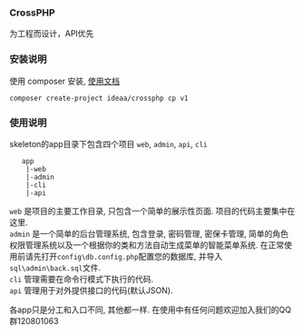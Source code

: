 ### CrossPHP
为工程而设计，API优先


### 安装说明

使用 composer 安装, [使用文档](http://document.crossphp.com/skeleton/ "CrossPHP")  

    composer create-project ideaa/crossphp cp v1

### 使用说明

skeleton的app目录下包含四个项目 `web`, `admin`, `api`, `cli`

	   app
		|-web
		|-admin
		|-cli
		|-api

`web` 是项目的主要工作目录, 只包含一个简单的展示性页面. 项目的代码主要集中在这里.  
`admin` 是一个简单的后台管理系统, 包含登录, 密码管理, 密保卡管理, 简单的角色权限管理系统以及一个根据你的类和方法自动生成菜单的智能菜单系统. 在正常使用前请先打开`config\db.config.php`配置您的数据库, 并导入`sql\admin\back.sql`文件.  
`cli` 管理需要在命令行模式下执行的代码.  
`api` 管理用于对外提供接口的代码(默认JSON).

各app只是分工和入口不同, 其他都一样. 在使用中有任何问题欢迎加入我们的QQ群120801063
